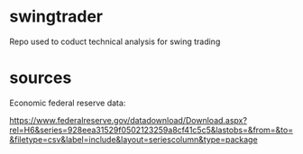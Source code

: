 # swingtrader

Repo used to coduct technical analysis for swing trading

# sources

Economic federal reserve data:

https://www.federalreserve.gov/datadownload/Download.aspx?rel=H6&series=928eea31529f0502123259a8cf41c5c5&lastobs=&from=&to=&filetype=csv&label=include&layout=seriescolumn&type=package
